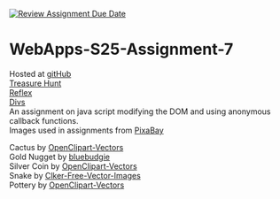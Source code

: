 [![Review Assignment Due Date](https://classroom.github.com/assets/deadline-readme-button-22041afd0340ce965d47ae6ef1cefeee28c7c493a6346c4f15d667ab976d596c.svg)](https://classroom.github.com/a/44LzP_Z4)
# WebApps-S25-Assignment-7

Hosted at [gitHub](https://github.com/44-563-WebApps-S25/44563-webapps-s25-assignment7-TCLowe1982)  
[Treasure Hunt](treasure.html)  
[Reflex](reflex.html)  
[Divs](divs.html)  
An assignment on java script modifying the DOM and using anonymous callback functions.  
Images used in assignments from [PixaBay](https://pixabay.com/)  

Cactus by [OpenClipart-Vectors](https://pixabay.com/users/openclipart-vectors-30363/)  
Gold Nugget by [bluebudgie](https://pixabay.com/users/bluebudgie-4333174/)  
Silver Coin by [OpenClipart-Vectors](https://pixabay.com/users/openclipart-vectors-30363/)  
Snake by [Clker-Free-Vector-Images](https://pixabay.com/users/clker-free-vector-images-3736/)  
Pottery by [OpenClipart-Vectors](https://pixabay.com/users/openclipart-vectors-30363/)  